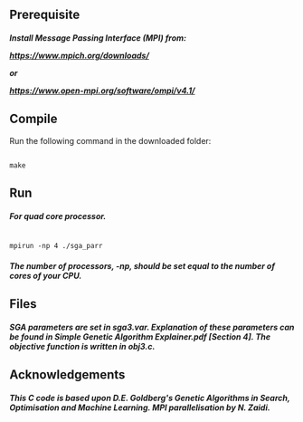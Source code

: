 ## Prerequisite
##### Install Message Passing Interface (MPI) from: <br> <p><p> https://www.mpich.org/downloads/ <p> or <p> https://www.open-mpi.org/software/ompi/v4.1/
## Compile
Run the following command in the downloaded folder:
<pre><code>
make
</code></pre>
## Run
##### For quad core processor.
<pre><code>
mpirun -np 4 ./sga_parr
</code></pre>
##### The number of processors, *-np*, should be set equal to the number of cores of your CPU.
## Files
##### SGA parameters are set in *sga3.var*. Explanation of these parameters can be found in Simple Genetic Algorithm Explainer.pdf [Section 4]. The objective function is written in *obj3.c*.
## Acknowledgements
##### This C code is based upon D.E. Goldberg's Genetic Algorithms in Search, Optimisation and Machine Learning. MPI parallelisation by N. Zaidi.


